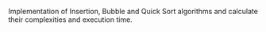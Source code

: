  Implementation of Insertion, Bubble and Quick Sort algorithms and calculate their complexities and execution time.

